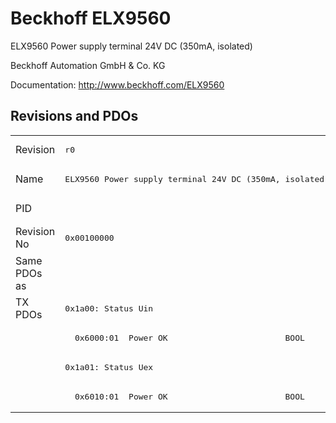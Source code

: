 # Beckhoff ELX9560

ELX9560 Power supply terminal 24V DC (350mA, isolated)

Beckhoff Automation GmbH & Co. KG

Documentation: <a href="http://www.beckhoff.com/ELX9560">http://www.beckhoff.com/ELX9560</a>

## Revisions and PDOs
<table>
<tr >
<td class="first">Revision</td>
<td ><pre>r0</pre></td>
<td ><pre>r1</pre></td>
<td ><pre>r2</pre></td>
</tr>
<tr >
<td class="first">Name</td>
<td ><pre>ELX9560 Power supply terminal 24V DC (350mA, isolated)</pre></td>
<td  colspan=2 align="center"><pre>ELX9560 Power supply terminal 24V DC (650mA, isolated)</pre></td>
</tr>
<tr >
<td class="first">PID</td>
<td  colspan=3 align="center"><pre>0x970d5389</pre></td>
</tr>
<tr >
<td class="first">Revision No</td>
<td ><pre>0x00100000</pre></td>
<td ><pre>0x00110000</pre></td>
<td ><pre>0x00120000</pre></td>
</tr>
<tr >
<td class="first">Same PDOs as</td>
<td  colspan=3 align="center"></td>
</tr>
<tr class="txpdo pdosection">
<td class="first" rowspan=4 valign=top>TX PDOs</td>
<td colspan=3 align="left"><pre>0x1a00: Status Uin</pre></td>
<td></td>
</tr>
<tr class="txpdo">
<td class="first" colspan=2 align="left"><pre>  0x6000:01  Power OK                        BOOL</pre></td>
<td ><pre>  0x6000:01  Uin OK                          BOOL</pre></td>
</tr>
<tr class="txpdo pdosection">
<td class="first" colspan=3 align="left"><pre>0x1a01: Status Uex</pre></td>
</tr>
<tr class="txpdo">
<td class="first" colspan=2 align="left"><pre>  0x6010:01  Power OK                        BOOL</pre></td>
<td ><pre>  0x6010:01  Uex OK                          BOOL</pre></td>
</tr>
</table>
